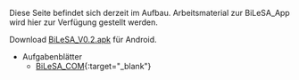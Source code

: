Diese Seite befindet sich derzeit im Aufbau. Arbeitsmaterial zur BiLeSA_App wird hier zur Verfügung gestellt werden.


Download [BiLeSA_V0.2.apk](https://drive.google.com/file/d/1DCm3zR707BrOomWXcw6RMYoetTHq59u1/view?usp=sharing) für Android.

* Aufgabenblätter
  * [BiLeSA_COM](https://drive.google.com/file/d/1yBR9anbD0ZHEIkkLM2IlZdViyHW4RHsc/view?usp=sharing){:target="_blank"}

